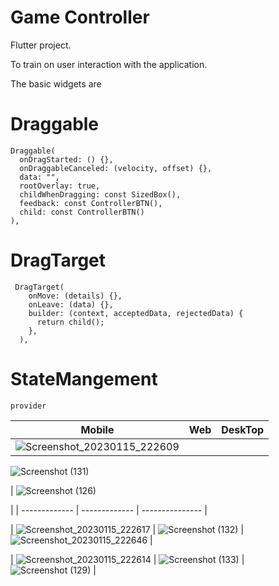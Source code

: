 
# Game Controller

Flutter project. 

To train on user interaction with the application.

The basic widgets are
# Draggable 

 
    Draggable(
      onDragStarted: () {},
      onDraggableCanceled: (velocity, offset) {},
      data: "",
      rootOverlay: true,
      childWhenDragging: const SizedBox(),
      feedback: const ControllerBTN(),
      child: const ControllerBTN()       
    ),
# DragTarget
     DragTarget(
        onMove: (details) {},
        onLeave: (data) {},
        builder: (context, acceptedData, rejectedData) {
          return child();
        },
      ),




# StateMangement
    provider
    



|        Mobile        |        Web        |        DeskTop        |
|     -------------    |   -------------   |    ---------------    |
|    ![Screenshot_20230115_222609](https://user-images.githubusercontent.com/91227030/212568785-c2ddfc63-7cf9-4a9e-9ecb-12dbf1b98c64.jpg) |   
![Screenshot (131)](https://user-images.githubusercontent.com/91227030/212568973-50fdce33-59d9-44f5-8703-05ddefbf760e.png)

| ![Screenshot (126)](https://user-images.githubusercontent.com/91227030/212568935-2e07f083-a336-46a6-8476-589aa34ae22b.png)
  
  |
  |     -------------    |   -------------   |    ---------------    |

|    ![Screenshot_20230115_222617](https://user-images.githubusercontent.com/91227030/212568823-b418c1f4-23a0-4a05-a909-1d4a328ed9df.jpg) |    ![Screenshot (132)](https://user-images.githubusercontent.com/91227030/212568991-90d75ab3-6c54-48a8-9bf8-a1e0c21a0d07.png)
   |    ![Screenshot_20230115_222646](https://user-images.githubusercontent.com/91227030/212568948-ae173251-698d-4829-91b6-6877d6dc60ee.jpg)
    |
    
    
| ![Screenshot_20230115_222614](https://user-images.githubusercontent.com/91227030/212568893-b664d88f-6047-4f13-a154-3c5caac4d9e2.jpg)
 |  ![Screenshot (133)](https://user-images.githubusercontent.com/91227030/212569002-22fecc31-2c55-403d-b5a2-47b2283af42f.png)
  |    ![Screenshot (129)](https://user-images.githubusercontent.com/91227030/212568961-0f8ed5d3-a8bc-481a-99fd-b3dad6d2b1e9.png)
    |

